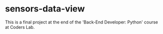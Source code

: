 # sensors-data-view

This is a final project at the end of the 'Back-End Developer: Python' course at Coders Lab.
